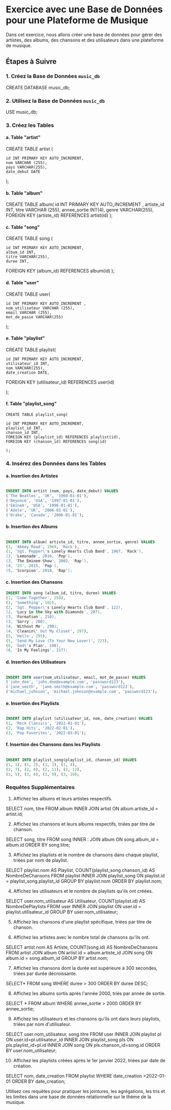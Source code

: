 # Exercice avec une Base de Données pour une Plateforme de Musique

Dans cet exercice, nous allons créer une base de données pour gérer des artistes, des albums, des chansons et des utilisateurs dans une plateforme de musique.

## Étapes à Suivre

### 1. Créez la Base de Données `music_db`

CREATE DATABASE music_db;

### 2. Utilisez la Base de Données `music_db`

USE music_db;

### 3. Créez les Tables

#### a. Table "artist"

CREATE TABLE artist (

    id INT PRIMARY KEY AUTO_INCREMENT,
    nom VARCHAR (255),
    pays VARCHAR(255),
    date_debut DATE
);

#### b. Table "album"

CREATE TABLE album(
    id INT PRIMARY KEY AUTO_INCREMENT ,
    artiste_id INT,
    titre VARCHAR (255),
    annee_sortie INT(4),
    genre VARCHAR(255),
    FOREIGN KEY (artiste_id) REFERENCES artist(id)
);


#### c. Table "song"

CREATE TABLE song (

    id INT PRIMARY KEY AUTO_INCREMENT,
    album_id INT,
    titre VARCHAR(255),
    duree INT, 
    
FOREIGN KEY (album_id) REFERENCES album(id) 
);


#### d. Table "user"

CREATE TABLE user(

    id INT PRIMARY KEY AUTO_INCREMENT ,
    nom_utilisateur VARCHAR (255),
    email VARCHAR (255),
    mot_de_passe VARCHAR(255)

);


#### e. Table "playlist"
CREATE TABLE playlist(

    id INT PRIMARY KEY AUTO_INCREMENT,
    utilisateur_id INT,
    nom VARCHAR(255),
    date_creation DATE,
   FOREIGN KEY (utilisateur_id) REFERENCES user(id)

);


#### f. Table "playlist_song"

    CREATE TABLE playlist_song(

    id INT PRIMARY KEY AUTO_INCREMENT,
    playlist_id INT,
    chanson_id INT,
    FOREIGN KEY (playlist_id) REFERENCES playlist(id),
    FOREIGN KEY (chanson_id) REFERENCES song(id)

    );

### 4. Insérez des Données dans les Tables

#### a. Insertion des Artistes

```sql

INSERT INTO artist (nom, pays, date_debut) VALUES
('The Beatles', 'UK', '1960-01-01'),
('Beyoncé', 'USA', '1997-01-01'),
('Eminem', 'USA', '1996-01-01'),
('Adele', 'UK', '2006-01-01'),
('Drake', 'Canada', '2006-01-01');
```

#### b. Insertion des Albums

```sql

INSERT INTO album( artiste_id, titre, annee_sortie, genre) VALUES
(1, 'Abbey Road', 1969, 'Rock'),
(1, 'Sgt. Pepper\'s Lonely Hearts Club Band', 1967, 'Rock'),
(2, 'Lemonade', 2016, 'Pop'),
(3, 'The Eminem Show', 2002, 'Rap'),
(4, '25', 2015, 'Pop'),
(5, 'Scorpion', 2018, 'Rap');
```

#### c. Insertion des Chansons

```sql
INSERT INTO song (album_id, titre, duree) VALUES
(1, 'Come Together', 259),
(1, 'Something', 182),
(2, 'Sgt. Pepper\'s Lonely Hearts Club Band', 122),
(2, 'Lucy in the Sky with Diamonds', 207),
(3, 'Formation', 210),
(3, 'Sorry', 200),
(4, 'Without Me', 290),
(4, 'Cleanin\' Out My Closet', 297),
(5, 'Hello', 295),
(5, 'Send My Love (To Your New Lover)', 223),
(6, 'God\'s Plan', 198),
(6, 'In My Feelings', 217);
```

#### d. Insertion des Utilisateurs

```sql

INSERT INTO user(nom_utilisateur, email, mot_de_passe) VALUES
('john_doe', 'john.doe@example.com', 'password123'),
('jane_smith', 'jane.smith@example.com', 'password123'),
('michael_johnson', 'michael.johnson@example.com', 'password123');
```

#### e. Insertion des Playlists

```sql

INSERT INTO playlist (utilisateur_id, nom, date_creation) VALUES
(1, 'Rock Classics', '2022-01-01'),
(2, 'Rap Hits', '2022-02-01'),
(3, 'Pop Favorites', '2022-03-01');
```

#### f. Insertion des Chansons dans les Playlists

```sql

INSERT INTO playlist_song(playlist_id, chanson_id) VALUES
(1, 1), (1, 2), (1, 3), (1, 4),
(2, 7), (2, 8), (2, 11), (2, 12),
(3, 5), (3, 6), (3, 9), (3, 10);
```

### Requêtes Supplémentaires

1. Affichez les albums et leurs artistes respectifs.

SELECT nom, titre  FROM album INNER JOIN artist ON album.artiste_id = artist.id;



2. Affichez les chansons et leurs albums respectifs, triées par titre de chanson.

SELECT song, titre FROM song INNER : JOIN album ON song.album_id = album.id ORDER BY song.titre;


3. Affichez les playlists et le nombre de chansons dans chaque playlist, triées par nom de playlist.

SELECT playlist.nom AS Playlist, COUNT(playlist_song.chanson_id) AS NombreDeChansons FROM playlist INNER JOIN playlist_song ON playlist.id = playlist_song.playlist_id GROUP BY playlist.nom ORDER BY playlist.nom;

4. Affichez les utilisateurs et le nombre de playlists qu'ils ont créées.

SELECT user.nom_utilisateur AS Utilisateur, COUNT(playlist.id) AS NombreDePlaylists
FROM user INNER JOIN playlist ON user.id = playlist.utilisateur_id GROUP BY user.nom_utilisateur;

5. Affichez les chansons d'une playlist spécifique, triées par titre de chanson.



6. Affichez les artistes avec le nombre total de chansons qu'ils ont.

SELECT artist.nom AS Artiste, COUNT(song.id) AS NombreDeChansons FROM artist JOIN album ON artist.id = album.artiste_id JOIN song ON album.id = song.album_id GROUP BY artist.nom;



7. Affichez les chansons dont la durée est supérieure à 300 secondes, triées par durée décroissante.

SELECT* FROM song WHERE duree > 300 ORDER BY duree DESC;


8. Affichez les albums sortis après l'année 2000, triés par année de sortie.

SELECT * FROM album WHERE annee_sortie > 2000 ORDER BY annee_sortie;


9. Affichez les utilisateurs et les chansons qu'ils ont dans leurs playlists, triées par nom d'utilisateur.

SELECT user.nom_utilisateur, song.titre FROM user INNER JOIN playlist pl ON user.id=pl.utilisateur_id INNER JOIN playlist_song pls ON pls.playlist_id=pl.id INNER JOIN song ON pls.chanson_id=song.id ORDER BY user.nom_utilisateur;

10. Affichez les playlists créées après le 1er janvier 2022, triées par date de création.

SELECT nom, date_creation FROM playlist WHERE date_creation >2022-01-01 ORDER BY date_creation;

Utilisez ces requêtes pour pratiquer les jointures, les agrégations, les tris et les limites dans une base de données relationnelle sur le thème de la musique.
